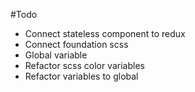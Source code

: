 #Todo
- Connect stateless component to redux
- Connect foundation scss
- Global variable
- Refactor scss color variables
- Refactor variables to global